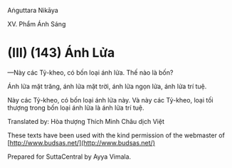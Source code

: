 Aṅguttara Nikāya

XV. Phẩm Ánh Sáng

# (III) (143) Ánh Lửa

—Này các Tỷ-kheo, có bốn loại ánh lửa. Thế nào là bốn?

Ánh lửa mặt trăng, ánh lửa mặt trời, ánh lửa ngọn lửa, ánh lửa trí tuệ.

Này các Tỷ-kheo, có bốn loại ánh lửa này. Và này các Tỷ-kheo, loại tối thượng trong bốn loại ánh lửa là ánh lửa trí tuệ.

Translated by: Hòa thượng Thích Minh Châu dịch Việt

These texts have been used with the kind permission of the webmaster of [http://www.budsas.net/](http://www.budsas.net/)

Prepared for SuttaCentral by Ayya Vimala.